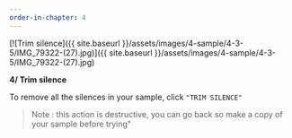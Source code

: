 ```yaml
---
order-in-chapter: 4
---
```


[![Trim silence]({{ site.baseurl }}/assets/images/4-sample/4-3-5/IMG_79322-(27).jpg)]({{
site.baseurl }}/assets/images/4-sample/4-3-5/IMG_79322-(27).jpg)

**4/ Trim silence**

To remove all the silences in your sample, click `"TRIM SILENCE"`

> Note : this action is destructive, you can go back so make a copy of your sample before trying"
